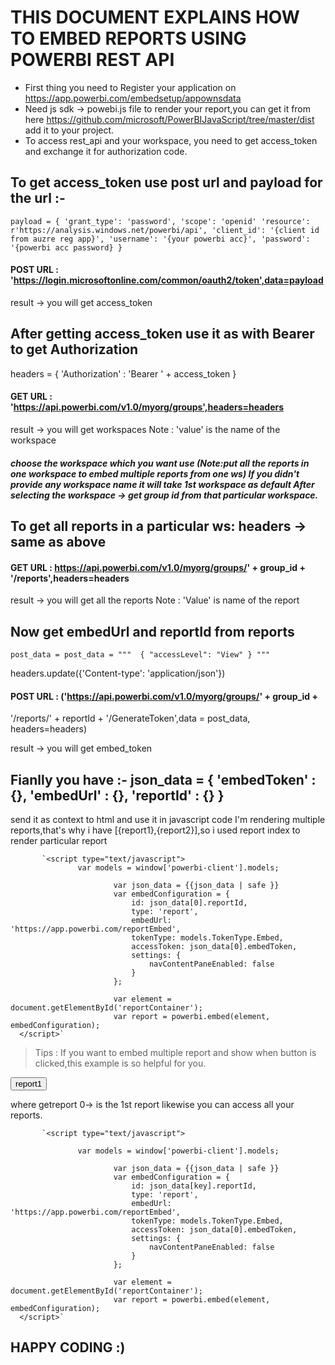 # THIS DOCUMENT EXPLAINS HOW TO EMBED REPORTS USING POWERBI REST API

- First thing you need to Register your application on https://app.powerbi.com/embedsetup/appownsdata 
- Need js sdk -> powebi.js file to render your report,you can get it from here https://github.com/microsoft/PowerBIJavaScript/tree/master/dist add it to your project.
- To access rest_api and your workspace, you need to get access_token and exchange it for authorization code.

## To get access_token use post url and payload for the url :-

`payload = {
           'grant_type': 'password',
           'scope': 'openid'
           'resource': r'https://analysis.windows.net/powerbi/api',
           'client_id': '{client id from auzre reg app}',
           'username': '{your powerbi acc}',
           'password': '{powerbi acc password}
 }`
           
          
#### POST URL : 'https://login.microsoftonline.com/common/oauth2/token',data=payload

result -> you will get access_token

## After getting access_token use it as with Bearer to get Authorization

headers = { 'Authorization' : 'Bearer ' + access_token }

#### GET URL : 'https://api.powerbi.com/v1.0/myorg/groups',headers=headers

result -> you will get workspaces Note : 'value' is the name of the workspace

##### choose the workspace which you want use (Note:put all the reports in one workspace to embed multiple reports from one ws) If you didn't provide any workspace name it will take 1st workspace as default After selecting the workspace -> get group id from that particular workspace.

## To get all reports in a particular ws: headers -> same as above

#### GET URL : https://api.powerbi.com/v1.0/myorg/groups/' + group_id + '/reports',headers=headers

result -> you will get all the reports Note : 'Value' is name of the report

## Now get embedUrl and reportId from reports

`post_data = post_data =
""" 
{ "accessLevel": "View" }
"""`

headers.update({'Content-type': 'application/json'})

#### POST URL : ('https://api.powerbi.com/v1.0/myorg/groups/' + group_id +
'/reports/' + reportId + '/GenerateToken',data = post_data, headers=headers)

result -> you will get embed_token

## Fianlly you have :- json_data = { 'embedToken' : {}, 'embedUrl' : {}, 'reportId' : {} }

send it as context to html and use it in javascript code I'm rendering multiple reports,that's why i have [{report1},{report2}],so i used report index to render particular report

           `<script type="text/javascript">
                   var models = window['powerbi-client'].models;

                           var json_data = {{json_data | safe }}
                           var embedConfiguration = {
                               id: json_data[0].reportId,
                               type: 'report',
                               embedUrl: 'https://app.powerbi.com/reportEmbed',
                               tokenType: models.TokenType.Embed,
                               accessToken: json_data[0].embedToken,
                               settings: {
                                   navContentPaneEnabled: false
                               }
                           };

                           var element = document.getElementById('reportContainer');
                           var report = powerbi.embed(element, embedConfiguration); 
      </script>`
> Tips : If you want to embed multiple report and show when button is clicked,this example is so helpful for you.

<button type="button" onclick="getreport(0)" class="btn btn-primary">report1</button>

where getreport 0-> is the 1st report likewise you can access all your reports.

           `<script type="text/javascript">

                   var models = window['powerbi-client'].models;

                           var json_data = {{json_data | safe }}
                           var embedConfiguration = {
                               id: json_data[key].reportId,
                               type: 'report',
                               embedUrl: 'https://app.powerbi.com/reportEmbed',
                               tokenType: models.TokenType.Embed,
                               accessToken: json_data[0].embedToken,
                               settings: {
                                   navContentPaneEnabled: false
                               }
                           };

                           var element = document.getElementById('reportContainer');
                           var report = powerbi.embed(element, embedConfiguration); 
      </script>`

## HAPPY CODING :)
